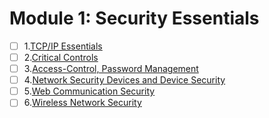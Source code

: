 # Module 1: Security Essentials

- [ ] 1.[TCP/IP Essentials](./1.1_TCP-IP.md)
- [ ] 2.[Critical Controls](./1/#)
- [ ] 3.[Access-Control, Password Management](./1/#)
- [ ] 4.[Network Security Devices and Device Security](./1/#)
- [ ] 5.[Web Communication Security](./1/#)
- [ ] 6.[Wireless Network Security](./1/#)
